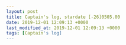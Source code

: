 ```yaml
---
layout: post
title: Captain's log, stardate [-26]0505.00
date: 2019-12-01 12:09:13 +0000
last_modified_at: 2019-12-01 12:09:13 +0000
tags: [Captain's log]
---
```

